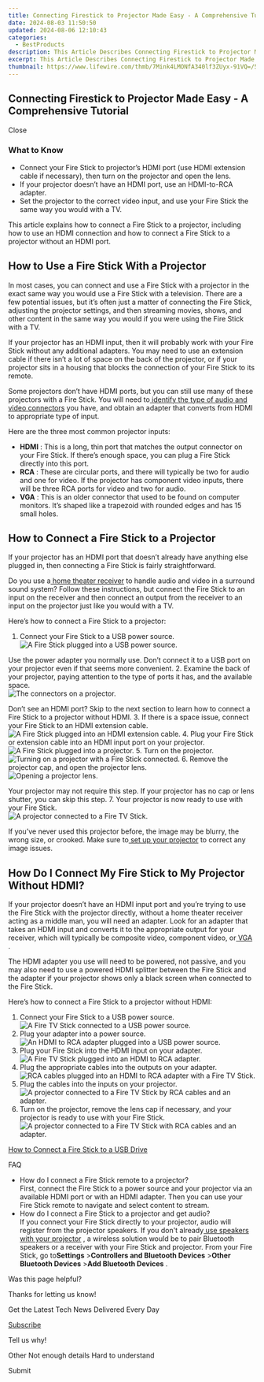 ```yaml
---
title: Connecting Firestick to Projector Made Easy - A Comprehensive Tutorial
date: 2024-08-03 11:50:50
updated: 2024-08-06 12:10:43
categories:
  - BestProducts
description: This Article Describes Connecting Firestick to Projector Made Easy - A Comprehensive Tutorial
excerpt: This Article Describes Connecting Firestick to Projector Made Easy - A Comprehensive Tutorial
thumbnail: https://www.lifewire.com/thmb/7Mink4LMONfA340lf3ZUyx-91VQ=/540x405/filters:no_upscale():max_bytes(150000):strip_icc():format(webp)/usefirestickwithprojector-6f04478d6e2c44ae8533dbaac87d7f61.jpg
---
```


## Connecting Firestick to Projector Made Easy - A Comprehensive Tutorial

Close 

###  What to Know

* Connect your Fire Stick to projector’s HDMI port (use HDMI extension cable if necessary), then turn on the projector and open the lens.
* If your projector doesn’t have an HDMI port, use an HDMI-to-RCA adapter.
* Set the projector to the correct video input, and use your Fire Stick the same way you would with a TV.

 This article explains how to connect a Fire Stick to a projector, including how to use an HDMI connection and how to connect a Fire Stick to a projector without an HDMI port.

##  How to Use a Fire Stick With a Projector 

 In most cases, you can connect and use a Fire Stick with a projector in the exact same way you would use a Fire Stick with a television. There are a few potential issues, but it’s often just a matter of connecting the Fire Stick, adjusting the projector settings, and then streaming movies, shows, and other content in the same way you would if you were using the Fire Stick with a TV.

 If your projector has an HDMI input, then it will probably work with your Fire Stick without any additional adapters. You may need to use an extension cable if there isn’t a lot of space on the back of the projector, or if your projector sits in a housing that blocks the connection of your Fire Stick to its remote.

 Some projectors don’t have HDMI ports, but you can still use many of these projectors with a Fire Stick. You will need to[ identify the type of audio and video connectors](https://www.lifewire.com/home-theater-surround-sound-av-receiver-4064126) you have, and obtain an adapter that converts from HDMI to appropriate type of input.

 Here are the three most common projector inputs:

* **HDMI** : This is a long, thin port that matches the output connector on your Fire Stick. If there’s enough space, you can plug a Fire Stick directly into this port.
* **RCA** : These are circular ports, and there will typically be two for audio and one for video. If the projector has component video inputs, there will be three RCA ports for video and two for audio.
* **VGA** : This is an older connector that used to be found on computer monitors. It’s shaped like a trapezoid with rounded edges and has 15 small holes.

##  How to Connect a Fire Stick to a Projector 

 If your projector has an HDMI port that doesn’t already have anything else plugged in, then connecting a Fire Stick is fairly straightforward.

 Do you use a[ home theater receiver](https://www.lifewire.com/home-theater-receivers-surround-sound-1846348) to handle audio and video in a surround sound system? Follow these instructions, but connect the Fire Stick to an input on the receiver and then connect an output from the receiver to an input on the projector just like you would with a TV.

 Here’s how to connect a Fire Stick to a projector:  

1. Connect your Fire Stick to a USB power source.  
![A Fire Stick plugged into a USB power source.](https://www.lifewire.com/thmb/E_Bhg-_UuLPgNUTLUiFmLb-HNFc=/1500x0/filters:no_upscale():max_bytes(150000):strip_icc():format(webp)/1-e07db75290a54b5f8b650c7aef7f0509.jpg)  
    
 Use the power adapter you normally use. Don’t connect it to a USB port on your projector even if that seems more convenient.
2. Examine the back of your projector, paying attention to the type of ports it has, and the available space.  
![The connectors on a projector.](https://www.lifewire.com/thmb/cHv9zJwd-dyxgVOOPIaHUIb6WrE=/1500x0/filters:no_upscale():max_bytes(150000):strip_icc():format(webp)/2-46f0af8f4f5b4919adabfaf718ed342b.jpg)  
    
 Don’t see an HDMI port? Skip to the next section to learn how to connect a Fire Stick to a projector without HDMI.
3. If there is a space issue, connect your Fire Stick to an HDMI extension cable.  
![A Fire Stick plugged into an HDMI extension cable.](https://www.lifewire.com/thmb/3c04LKrfAx3I-tmiu05l3wY6Feo=/1500x0/filters:no_upscale():max_bytes(150000):strip_icc():format(webp)/4a-d1b5fc7ed3854676a79bbdd691f4f81a.jpg)
4. Plug your Fire Stick or extension cable into an HDMI input port on your projector.  
![A Fire Stick plugged into a projector.](https://www.lifewire.com/thmb/sClqtV7eU3flgwo14iTfYz_UER4=/1500x0/filters:no_upscale():max_bytes(150000):strip_icc():format(webp)/3-12a0cb9055a2474babc4108717668ca3.jpg)
5. Turn on the projector.  
![Turning on a projector with a Fire Stick connected.](https://www.lifewire.com/thmb/xtGVT5m9zmdvens8_56BEvaRxZA=/1500x0/filters:no_upscale():max_bytes(150000):strip_icc():format(webp)/5-6b56c80fecf84d629670dd092c67eb7d.jpg)
6. Remove the projector cap, and open the projector lens.  
![Opening a projector lens.](https://www.lifewire.com/thmb/yy1xOSKj-y-gNoTxqawj4VomHdI=/1500x0/filters:no_upscale():max_bytes(150000):strip_icc():format(webp)/6-a9da4a3650fc48fe936daa17b5960d32.jpg)  
    
 Your projector may not require this step. If your projector has no cap or lens shutter, you can skip this step.
7. Your projector is now ready to use with your Fire Stick.  
![A projector connected to a Fire TV Stick.](https://www.lifewire.com/thmb/sHQMfxbe53g38dDkJFS8gr76CaQ=/1500x0/filters:no_upscale():max_bytes(150000):strip_icc():format(webp)/7-2971659bf46b4a99b1dcaf65dd1821b5.jpg)  
    
 If you’ve never used this projector before, the image may be blurry, the wrong size, or crooked. Make sure to[ set up your projector](https://www.lifewire.com/set-up-video-projector-4118669) to correct any image issues.

##  How Do I Connect My Fire Stick to My Projector Without HDMI? 

 If your projector doesn’t have an HDMI input port and you’re trying to use the Fire Stick with the projector directly, without a home theater receiver acting as a middle man, you will need an adapter. Look for an adapter that takes an HDMI input and converts it to the appropriate output for your receiver, which will typically be composite video, component video, or[ VGA](https://www.lifewire.com/what-is-vga-2626027) .

 The HDMI adapter you use will need to be powered, not passive, and you may also need to use a powered HDMI splitter between the Fire Stick and the adapter if your projector shows only a black screen when connected to the Fire Stick.

 Here’s how to connect a Fire Stick to a projector without HDMI:  

1. Connect your Fire Stick to a USB power source.  
![A Fire TV Stick connected to a USB power source.](https://www.lifewire.com/thmb/VEgreTO-VaLnL5yVbGZbp1011Yc=/1500x0/filters:no_upscale():max_bytes(150000):strip_icc():format(webp)/a1-cf62f6b5468b4b39acf90318c148d73c.jpg)
2. Plug your adapter into a power source.  
![An HDMI to RCA adapter plugged into a USB power source.](https://www.lifewire.com/thmb/LQm3YAtYelp4kJaCGv-DeNx4QDQ=/1500x0/filters:no_upscale():max_bytes(150000):strip_icc():format(webp)/a2-ed53b0cd92f8460e8bb880bddf304c9a.jpg)
3. Plug your Fire Stick into the HDMI input on your adapter.  
![A Fire TV Stick plugged into an HDMI to RCA adapter.](https://www.lifewire.com/thmb/m01HHsbCAZCOLMTrBVxK9198pQk=/1500x0/filters:no_upscale():max_bytes(150000):strip_icc():format(webp)/a3-2383da4115da4c15b8dc7e31d930fe86.jpg)
4. Plug the appropriate cables into the outputs on your adapter.  
![RCA cables plugged into an HDMI to RCA adapter with a Fire TV Stick.](https://www.lifewire.com/thmb/xD23hXzXnu3TFayAK0jnd7aGxrw=/1500x0/filters:no_upscale():max_bytes(150000):strip_icc():format(webp)/a4-9abc744324674d9a918dd0fae8265bac.jpg)
5. Plug the cables into the inputs on your projector.  
![A projector connected to a Fire TV Stick by RCA cables and an adapter.](https://www.lifewire.com/thmb/5KaRxfuzlTBPadln-pI5VkytXxI=/1500x0/filters:no_upscale():max_bytes(150000):strip_icc():format(webp)/a5a-0084730797d84b3bb1765c31e8452344.jpg)
6. Turn on the projector, remove the lens cap if necessary, and your projector is ready to use with your Fire Stick.  
![A projector connected to a Fire TV Stick with RCA cables and an adapter.](https://www.lifewire.com/thmb/Ve3CNrTSJl97x7OsqnkuyL4wyUE=/1500x0/filters:no_upscale():max_bytes(150000):strip_icc():format(webp)/a6-3cc7d89163e445ef95816ac403b14d4b.jpg)

[  How to Connect a Fire Stick to a USB Drive ](https://www.lifewire.com/connect-usb-drive-to-firestick-5201861) 

 FAQ

* How do I connect a Fire Stick remote to a projector?  
 First, connect the Fire Stick to a power source and your projector via an available HDMI port or with an HDMI adapter. Then you can use your Fire Stick remote to navigate and select content to stream.
* How do I connect a Fire Stick to a projector and get audio?  
 If you connect your Fire Stick directly to your projector, audio will register from the projector speakers. If you don't already[ use speakers with your projector](https://www.lifewire.com/connect-projector-to-speaker-5121027) , a wireless solution would be to pair Bluetooth speakers or a receiver with your Fire Stick and projector. From your Fire Stick, go to**Settings** \>**Controllers and Bluetooth Devices** \>**Other Bluetooth Devices** \>**Add Bluetooth Devices** .

Was this page helpful?

Thanks for letting us know!

 Get the Latest Tech News Delivered Every Day

[ Subscribe ](https://www.lifewire.com/#) 

Tell us why!

 Other  Not enough details  Hard to understand 

 Submit 

<ins class="adsbygoogle"
     style="display:block"
     data-ad-format="autorelaxed"
     data-ad-client="ca-pub-7571918770474297"
     data-ad-slot="1223367746"></ins>



<ins class="adsbygoogle"
     style="display:block"
     data-ad-client="ca-pub-7571918770474297"
     data-ad-slot="8358498916"
     data-ad-format="auto"
     data-full-width-responsive="true"></ins>
